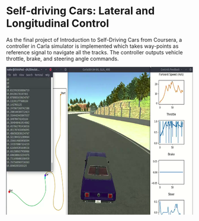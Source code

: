 # Self-driving Cars: Lateral and Longitudinal Control

As the final project of Introduction to Self-Driving Cars from Coursera, a controller in Carla simulator is implemented which takes way-points as reference signal to navigate all the tracks.
The controller outputs vehicle throttle, brake, and steering angle commands.

<img src="https://github.com/naderAsadi/Lateral-and-Longitudinal-Control/blob/master/featured.png" height="400"/>
